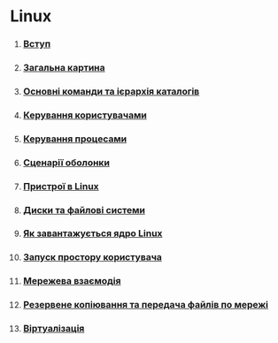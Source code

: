 # Linux

1. ### [Вступ](1/linux_lecture_1.md)

1. ### [Загальна картина](2/linux_lecture_2.md)

1. ### [Основні команди та ієрархія каталогів](3/linux_lecture_3.md)

1. ### [Керування користувачами](4/linux_lecture_4.md)

1. ### [Керування процесами](5/linux_lecture_5.md)

1. ### [Сценарії оболонки](6/linux_lecture_6.md)

1. ### [Пристрої в Linux](7/linux_lecture_7.md)

1. ### [Диски та файлові системи](8/linux_lecture_8.md)

1. ### [Як завантажується ядро Linux](9/linux_lecture_9.md)

1. ### [Запуск простору користувача](10/linux_lecture_10.md)

1. ### [Мережева взаємодія](11/linux_lecture_11.md)

1. ### [Резервене копіювання та передача файлів по мережі](12/linux_lecture_12.md)

1. ### [Віртуалізація](13/linux_lecture_13.md)
